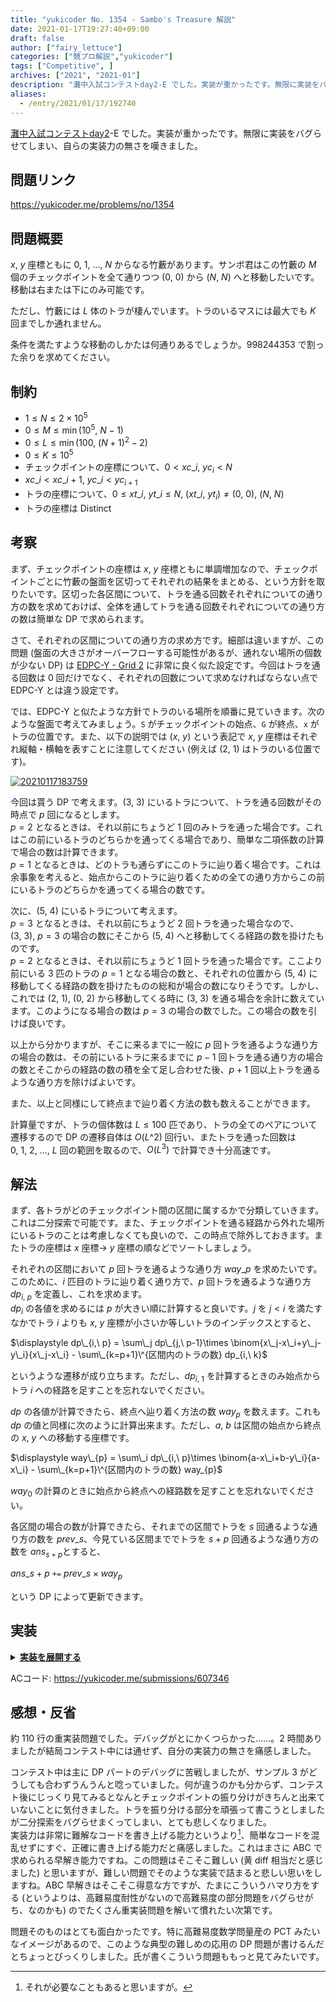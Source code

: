 ```yaml
---
title: "yukicoder No. 1354 - Sambo's Treasure 解説"
date: 2021-01-17T19:27:40+09:00
draft: false
author: ["fairy_lettuce"]
categories: ["競プロ解説","yukicoder"]
tags: ["Competitive", ]
archives: ["2021", "2021-01"]
description: "灘中入試コンテストday2-E でした。実装が重かったです。無限に実装をバグらせてしまい、自らの実装力の無さを嘆きました。 問題リンク https://yukicoder.me/problems/no/1354 問題概要 座標ともに からなる竹藪があります。サンボ君はこの竹藪の …"
aliases:
  - /entry/2021/01/17/192740
---
```


<!-- 解説ブログ テンプレ -->

[灘中入試コンテストday2](https://yukicoder.me/contests/307)-E でした。実装が重かったです。無限に実装をバグらせてしまい、自らの実装力の無さを嘆きました。

## 問題リンク

https://yukicoder.me/problems/no/1354

## 問題概要

$x,\ y$ 座標ともに $0,\ 1,\ \dots,\ N$ からなる竹藪があります。サンボ君はこの竹藪の $M$ 個のチェックポイントを全て通りつつ $(0,\ 0)$ から $(N,\ N)$ へと移動したいです。移動は右または下にのみ可能です。  

ただし、竹藪には $L$ 体のトラが棲んでいます。トラのいるマスには最大でも $K$ 回までしか通れません。  

条件を満たすような移動のしかたは何通りあるでしょうか。$998244353$ で割った余りを求めてください。

## 制約

- $1\le N\le 2\times 10^{5}$  
- $0\le M\le \min(10^5,\ N-1)$  
- $0\le L\le \min(100,\ (N+1)^2-2)$  
- $0\le K\le  10^5$  
- チェックポイントの座標について、$0\lt xc\_i,\ yc_i\lt N$  
- $xc\_i\lt xc\_{i+1},\ yc\_i\lt yc_{i+1}$  
- トラの座標について、$0\le xt\_i,\ yt\_i\le N,\ (xt\_i,\ yt_i)\ne (0,\ 0),\ (N,\ N)$  
- トラの座標は Distinct  

<!--more-->

## 考察

まず、チェックポイントの座標は $x,\ y$ 座標ともに単調増加なので、チェックポイントごとに竹藪の盤面を区切ってそれぞれの結果をまとめる、という方針を取りたいです。区切った各区間について、トラを通る回数それぞれについての通り方の数を求めておけば、全体を通してトラを通る回数それぞれについての通り方の数は簡単な DP で求められます。  

さて、それぞれの区間についての通り方の求め方です。細部は違いますが、この問題 (盤面の大きさがオーバーフローする可能性があるが、通れない場所の個数が少ない DP) は [EDPC-Y - Grid 2](https://atcoder.jp/contests/dp/tasks/dp_y) に非常に良く似た設定です。今回はトラを通る回数は $0$ 回だけでなく、それぞれの回数について求めなければならない点で EDPC-Y とは違う設定です。  

では、EDPC-Y と似たような方針でトラのいる場所を順番に見ていきます。次のような盤面で考えてみましょう。`S` がチェックポイントの始点、`G` が終点、`x` がトラの位置です。また、以下の説明では $(x,\ y)$ という表記で $x,\ y$ 座標はそれぞれ縦軸・横軸を表すことに注意してください (例えば $(2,\ 1)$ はトラのいる位置です)。  


<a href="https://f.hatena.ne.jp/fairy_lettuce/20210117183759">
  <img src="https://cdn-ak.f.st-hatena.com/images/fotolife/f/fairy_lettuce/20210117/20210117183759.png" alt="20210117183759">
</a>


今回は貰う DP で考えます。$(3,\ 3)$ にいるトラについて、トラを通る回数がその時点で $p$ 回になるとします。  
$p=2$ となるときは、それ以前にちょうど $1$ 回のみトラを通った場合です。これはこの前にいるトラのどちらかを通ってくる場合であり、簡単な二項係数の計算で場合の数は計算できます。  
$p=1$ となるときは、どのトラも通らずにこのトラに辿り着く場合です。これは余事象を考えると、始点からこのトラに辿り着くための全ての通り方からこの前にいるトラのどちらかを通ってくる場合の数です。  

次に、$(5,\ 4)$ にいるトラについて考えます。  
$p=3$ となるときは、それ以前にちょうど $2$ 回トラを通った場合なので、$(3,\ 3),\ p=3$ の場合の数にそこから $(5,\ 4)$ へと移動してくる経路の数を掛けたものです。  
$p=2$ となるときは、それ以前にちょうど $1$ 回トラを通った場合です。ここより前にいる $3$ 匹のトラの $p=1$ となる場合の数と、それぞれの位置から $(5,\ 4)$ に移動してくる経路の数を掛けたものの総和が場合の数になりそうです。しかし、これでは $(2,\ 1),\ (0,\ 2)$ から移動してくる時に $(3,\ 3)$ を通る場合を余計に数えています。このようになる場合の数は $p=3$ の場合の数でした。この場合の数を引けば良いです。  

以上から分かりますが、そこに来るまでに一般に $p$ 回トラを通るような通り方の場合の数は、その前にいるトラに来るまでに $p-1$ 回トラを通る通り方の場合の数とそこからの経路の数の積を全て足し合わせた後、$p+1$ 回以上トラを通るような通り方を除けばよいです。  

また、以上と同様にして終点まで辿り着く方法の数も数えることができます。

計算量ですが、トラの個体数は $L\le 100$ 匹であり、トラの全てのペアについて遷移するので DP の遷移自体は $O(L\^2)$ 回行い、またトラを通った回数は $0,\ 1,\ 2,\ \dots,\ L$ 回の範囲を取るので、$O(L^3)$ で計算でき十分高速です。

## 解法

まず、各トラがどのチェックポイント間の区間に属するかで分類していきます。これは二分探索で可能です。また、チェックポイントを通る経路から外れた場所にいるトラのことは考慮しなくても良いので、この時点で除外しておきます。またトラの座標は $x$ 座標→ $y$ 座標の順などでソートしましょう。

それぞれの区間において $p$ 回トラを通るような通り方 $way\_p$ を求めたいです。このために、$i$ 匹目のトラに辿り着く通り方で、$p$ 回トラを通るような通り方 $dp_{i,\ p}$ を定義し、これを求めます。  
$dp_i$ の各値を求めるには $p$ が大きい順に計算すると良いです。$j$ を $j\lt i$ を満たすなかでトラ $i$ よりも $x,\ y$ 座標が小さいか等しいトラのインデックスとすると、  

$\displaystyle dp\_{i,\ p} = \sum\_j dp\_{j,\ p-1}\times \binom{x\_j-x\_i+y\_j-y\_i}{x\_j-x\_i} - \sum\_{k=p+1}\^{区間内のトラの数} dp_{i,\ k}$

というような遷移が成り立ちます。ただし、$dp_{i,\ 1}$ を計算するときのみ始点からトラ $i$ への経路を足すことを忘れないでください。  

$dp$ の各値が計算できたら、終点へ辿り着く方法の数 $way_p$ を数えます。これも $dp$ の値と同様に次のように計算出来ます。ただし、$a,\ b$ は区間の始点から終点の $x,\ y$ への移動する座標です。  

$\displaystyle way\_{p} = \sum\_i dp\_{i,\ p}\times \binom{a-x\_i+b-y\_i}{a-x\_i} - \sum\_{k=p+1}\^{区間内のトラの数} way_{p}$  

$way_0$ の計算のときに始点から終点への経路数を足すことを忘れないでください。  

各区間の場合の数が計算できたら、それまでの区間でトラを $s$ 回通るような通り方の数を $prev\_s$、今見ている区間まででトラを $s+p$ 回通るような通り方の数を $ans_{s+p}$とすると、  

$ans\_{s+p}$ `+=` $prev\_s\times way_{p}$  

という DP によって更新できます。

## 実装

<details><summary><u><b>実装を展開する</b></u></summary>

```cs
		bool isMultipleTestCases = false;
		ModInt[] factorial, finv;

		public void Solve()
		{
			Init();
			var (n, m, l, k) = sr.ReadValue<int, int, int, int>();
			var checkpoint = new List<(int x, int y)>();
			var checkx = new List<int>();
			checkpoint.Add((0, 0));
			checkx.Add(0);
			for (int i = 0; i < m; i++)
			{
				var xy = sr.ReadValue<int, int>();
				checkpoint.Add(xy);
				checkx.Add(xy.Item1);
			}
			checkpoint.Add((n, n));
			checkx.Add(n);
			var square = new List<(int x, int y)>();
			for (int i = 0; i < checkpoint.Count - 1; i++)
			{
				square.Add((checkpoint[i + 1].x - checkpoint[i].x, checkpoint[i + 1].y - checkpoint[i].y));
			}
			var tiger = Enumerable.Repeat(0, m + 1).Select(p => new List<(int x, int y)>()).ToArray();
			for (int i = 0; i < l; i++)
			{
				var (x, y) = sr.ReadValue<int, int>();
				var ok = -1;
				var ng = m + 1;
				while (ng - ok > 1)
				{
					var mid = ok + (ng - ok) / 2;
					if (x >= checkpoint[mid].x && y >= checkpoint[mid].y) ok = mid;
					else ng = mid;
				}
				var index = ok;
				if (x < checkpoint[index].x || x > checkpoint[index + 1].x) continue;
				if (y < checkpoint[index].y || y > checkpoint[index + 1].y) continue;
				tiger[index].Add((x - checkpoint[index].x, y - checkpoint[index].y));
			}
			for (int i = 0; i < m + 1; i++)
			{
				tiger[i].Sort();
			}
			var ans = new ModInt[l + 1];
			ans[0] = 1;
			for (int i = 0; i < m + 1; i++)
			{
				ModInt t = 0;
				var exclude = Enumerable.Repeat(0, tiger[i].Count).Select(p => new ModInt[tiger[i].Count + 1]).ToArray();
				for (int j = 0; j < tiger[i].Count; j++)
				{
					var all = Binom(tiger[i][j].x + tiger[i][j].y, tiger[i][j].x);
					ModInt sum = 0;
					for (int p = tiger[i].Count; p >= 1; p--)
					{
						if (p == 1) exclude[j][p] += all;
						for (int s = 0; s < j; s++)
						{
							var x = tiger[i][j].x - tiger[i][s].x;
							var y = tiger[i][j].y - tiger[i][s].y;
							if (x < 0 || y < 0) continue;
							exclude[j][p] += exclude[s][p - 1] * Binom(x + y, x);
						}
						exclude[j][p] -= sum;
						sum += exclude[j][p];
					}
				}
				{
					var all = Binom(square[i].x + square[i].y, square[i].x);
					var way = new ModInt[tiger[i].Count + 1];
					ModInt sum = 0;
					for (int p = tiger[i].Count; p >= 0; p--)
					{
						if (p == 0) way[p] += all;
						for (int s = 0; s < tiger[i].Count; s++)
						{
							var x = square[i].x - tiger[i][s].x;
							var y = square[i].y - tiger[i][s].y;
							way[p] += exclude[s][p] * Binom(x + y, x);
						}
						way[p] -= sum;
						sum += way[p];
					}
					var next = new ModInt[l + 1];
					for (int s = l; s >= 0; s--)
					{
						for (int u = tiger[i].Count; u >= 0; u--)
						{
							if (s + u > l) continue;
							next[s + u] += ans[s] * way[u];
						}
					}
					ans = next;
				}
			}
			ModInt ansall = 0;
			for (int i = 0; i <= Min(k, l); i++)
			{
				ansall += ans[i];
			}
			Console.WriteLine(ansall);
		}

		public ModInt Binom(int n, int r) => factorial[n] * finv[r] * finv[n - r];

		public void Init()
		{
			factorial = new ModInt[400005];
			finv = new ModInt[400005];
			factorial[0] = 1;
			finv[0] = 1;
			for (int i = 1; i < 400005; i++)
			{
				factorial[i] = factorial[i - 1] * i;
				finv[i] = factorial[i].Inverse();
			}
		}
```

</details>

ACコード: https://yukicoder.me/submissions/607346  

## 感想・反省

約 110 行の重実装問題でした。デバッグがとにかくつらかった……。2 時間ありましたが結局コンテスト中には通せず、自分の実装力の無さを痛感しました。

コンテスト中は主に DP パートのデバッグに苦戦しましたが、サンプル 3 がどうしても合わずうんうんと唸っていました。何が違うのかも分からず、コンテスト後にじっくり見てみるとなんとチェックポイントの振り分けがきちんと出来ていないことに気付きました。トラを振り分ける部分を頑張って書こうとしましたが二分探索をバグらせまくってしまい、とても悲しくなりました。  
実装力は非常に難解なコードを書き上げる能力というより[^1]、簡単なコードを混乱せずにすぐ、正確に書き上げる能力だと痛感しました。これはまさに ABC で求められる早解き能力ですね。この問題はそこそこ難しい (黄 diff 相当だと感じました) と思いますが、難しい問題でそのような実装で詰まると悲しい思いをしますね。ABC 早解きはそこそこ得意な方ですが、たまにこういうハマり方をする (というよりは、高難易度耐性がないので高難易度の部分問題をバグらせがち、なのかも) のでたくさん重実装問題を解いて慣れたい次第です。

問題そのものはとても面白かったです。特に高難易度数学問量産の PCT みたいなイメージがあるので、このような典型の難しめの応用の DP 問題が書けるんだとちょっとびっくりしました。氏が書くこういう問題ももっと見てみたいです。

[^1]: それが必要なこともあると思いますが。
